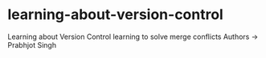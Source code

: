 # learning-about-version-control

Learning about Version Control 
learning to solve merge conflicts
Authors -> Prabhjot Singh
